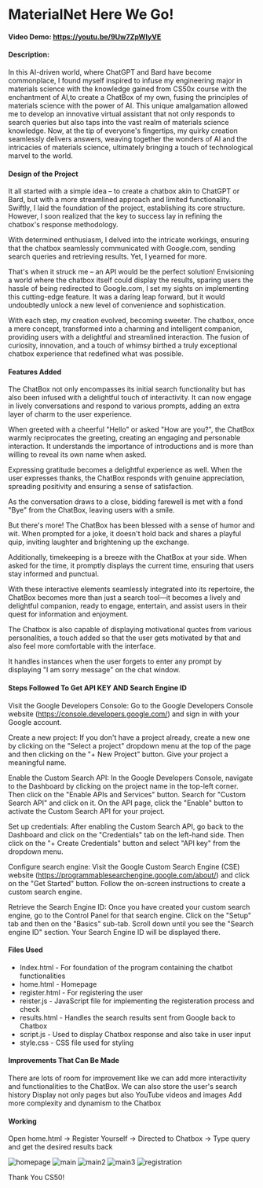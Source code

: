 # MaterialNet Here We Go!
#### Video Demo:  <https://youtu.be/9Uw7ZpWlyVE>
#### Description:
In this AI-driven world, where ChatGPT and Bard have become commonplace, I found myself inspired to infuse my engineering major in materials science with the knowledge gained from CS50x course with the enchantment of AI,to create a ChatBox of my own, fusing the principles of materials science with the power of AI. This unique amalgamation allowed me to develop an innovative virtual assistant that not only responds to search queries but also taps into the vast realm of materials science knowledge. Now, at the tip of everyone's fingertips, my quirky creation seamlessly delivers answers, weaving together the wonders of AI and the intricacies of materials science, ultimately bringing a touch of technological marvel to the world.

#### Design of the Project
It all started with a simple idea – to create a chatbox akin to ChatGPT or Bard, but with a more streamlined approach and limited functionality. Swiftly, I laid the foundation of the project, establishing its core structure. However, I soon realized that the key to success lay in refining the chatbox's response methodology.

With determined enthusiasm, I delved into the intricate workings, ensuring that the chatbox seamlessly communicated with Google.com, sending search queries and retrieving results. Yet, I yearned for more.

That's when it struck me – an API would be the perfect solution! Envisioning a world where the chatbox itself could display the results, sparing users the hassle of being redirected to Google.com, I set my sights on implementing this cutting-edge feature. It was a daring leap forward, but it would undoubtedly unlock a new level of convenience and sophistication.

With each step, my creation evolved, becoming sweeter. The chatbox, once a mere concept, transformed into a charming and intelligent companion, providing users with a delightful and streamlined interaction. The fusion of curiosity, innovation, and a touch of whimsy birthed a truly exceptional chatbox experience that redefined what was possible.

#### Features Added

The ChatBox not only encompasses its initial search functionality but has also been infused with a delightful touch of interactivity. It can now engage in lively conversations and respond to various prompts, adding an extra layer of charm to the user experience.

When greeted with a cheerful "Hello" or asked "How are you?", the ChatBox warmly reciprocates the greeting, creating an engaging and personable interaction. It understands the importance of introductions and is more than willing to reveal its own name when asked.

Expressing gratitude becomes a delightful experience as well. When the user expresses thanks, the ChatBox responds with genuine appreciation, spreading positivity and ensuring a sense of satisfaction.

As the conversation draws to a close, bidding farewell is met with a fond "Bye" from the ChatBox, leaving users with a smile.

But there's more! The ChatBox has been blessed with a sense of humor and wit. When prompted for a joke, it doesn't hold back and shares a playful quip, inviting laughter and brightening up the exchange.

Additionally, timekeeping is a breeze with the ChatBox at your side. When asked for the time, it promptly displays the current time, ensuring that users stay informed and punctual.

With these interactive elements seamlessly integrated into its repertoire, the ChatBox becomes more than just a search tool—it becomes a lively and delightful companion, ready to engage, entertain, and assist users in their quest for information and enjoyment.

The Chatbox is also capable of displaying motivational quotes from various personalities, a touch added so that the user gets motivated by that and also feel more comfortable with the interface.

It handles instances when the user forgets to enter any prompt by displaying "I am sorry message" on the chat window.

#### Steps Followed To Get API KEY AND Search Engine ID
Visit the Google Developers Console: Go to the Google Developers Console website (https://console.developers.google.com/) and sign in with your Google account.

Create a new project: If you don't have a project already, create a new one by clicking on the "Select a project" dropdown menu at the top of the page and then clicking on the "+ New Project" button. Give your project a meaningful name.

Enable the Custom Search API: In the Google Developers Console, navigate to the Dashboard by clicking on the project name in the top-left corner. Then click on the "Enable APIs and Services" button. Search for "Custom Search API" and click on it. On the API page, click the "Enable" button to activate the Custom Search API for your project.

Set up credentials: After enabling the Custom Search API, go back to the Dashboard and click on the "Credentials" tab on the left-hand side. Then click on the "+ Create Credentials" button and select "API key" from the dropdown menu.

Configure search engine: Visit the Google Custom Search Engine (CSE) website (https://programmablesearchengine.google.com/about/) and click on the "Get Started" button. Follow the on-screen instructions to create a custom search engine.

Retrieve the Search Engine ID: Once you have created your custom search engine, go to the Control Panel for that search engine. Click on the "Setup" tab and then on the "Basics" sub-tab. Scroll down until you see the "Search engine ID" section. Your Search Engine ID will be displayed there.

#### Files Used
- Index.html - For foundation of the program containing the chatbot functionalities
- home.html - Homepage
- register.html - For registering the user
- reister.js - JavaScript file for implementing the registeration process and check
- results.html - Handles the search results sent from Google back to Chatbox
- script.js - Used to display Chatbox response and also take in user input
- style.css - CSS file used for styling

#### Improvements That Can Be Made
There are lots of room for improvement like we can add more interactivity and functionalities to the ChatBox.
We can also store the user's search history
Display not only pages but also YouTube videos and images
Add more complexity and dynamism to the Chatbox

#### Working
Open home.html -> Register Yourself -> Directed to Chatbox -> Type query and get the desired results back

![homepage](https://github.com/code50/125608791/assets/125608791/85950027-6958-4fbe-a0de-8fe575bcd305)
![main](https://github.com/code50/125608791/assets/125608791/ed013363-28ae-468e-8acb-3f4bed04bc20)
![main2](https://github.com/code50/125608791/assets/125608791/ca82aeb2-d161-4bbf-9dbf-12819a7f9daf)
![main3](https://github.com/code50/125608791/assets/125608791/fcc24246-4e87-43f8-8b39-3b0fbe2ccc57)
![registration](https://github.com/code50/125608791/assets/125608791/8a59a08c-4f36-42e3-b859-21bbe9a5340c)

Thank You CS50!

